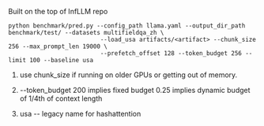 Built on the top of InfLLM repo

```
python benchmark/pred.py --config_path llama.yaml --output_dir_path benchmark/test/ --datasets multifieldqa_zh \
                          --load_usa artifacts/<artifact> --chunk_size 256 --max_prompt_len 19000 \
                          --prefetch_offset 128 --token_budget 256 --limit 100 --baseline usa
```
1. use chunk_size if running on older GPUs or getting out of memory.
2. --token_budget 
		200 implies fixed budget
		0.25 implies dynamic budget of 1/4th of context length

3. usa -- legacy name for hashattention

